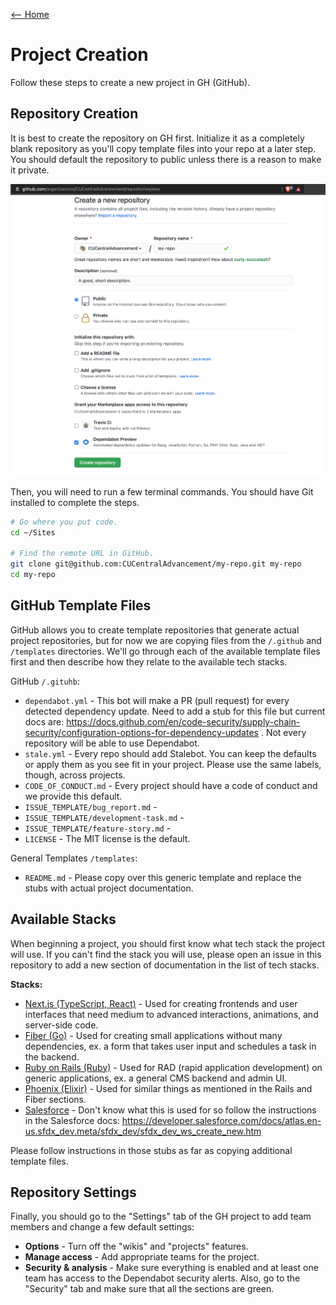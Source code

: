[<-- Home](/readme.md)
# Project Creation

Follow these steps to create a new project in GH (GitHub).

## Repository Creation

It is best to create the repository on GH first. Initialize it as a completely blank 
repository as you'll copy template files into your repo at a later step. You should 
default the repository to public unless there is a reason to make it private.

![screenshot](../../assets/project-creation.png)

Then, you will need to run a few terminal commands. You should have Git installed to 
complete the steps.

```bash
# Go where you put code.
cd ~/Sites

# Find the remote URL in GitHub.
git clone git@github.com:CUCentralAdvancement/my-repo.git my-repo
cd my-repo
```

## GitHub Template Files

GitHub allows you to create template repositories that generate actual project repositories,
but for now we are copying files from the `/.github` and `/templates` directories. We'll go
through each of the available template files first and then describe how they relate to the
available tech stacks.

GitHub `/.gituhb`:
- `dependabot.yml` - This bot will make a PR (pull request) for every detected dependency
  update. Need to add a stub for this file but current docs are:
  https://docs.github.com/en/code-security/supply-chain-security/configuration-options-for-dependency-updates
  . Not every repository will be able to use Dependabot.
- `stale.yml` - Every repo should add Stalebot. You can keep the defaults or apply them as you
  see fit in your project. Please use the same labels, though, across projects.
- `CODE_OF_CONDUCT.md` - Every project should have a code of conduct and we provide this default.
- `ISSUE_TEMPLATE/bug_report.md` - 
- `ISSUE_TEMPLATE/development-task.md` - 
- `ISSUE_TEMPLATE/feature-story.md` -
- `LICENSE` - The MIT license is the default.
  
General Templates `/templates`:
- `README.md` - Please copy over this generic template and replace the stubs with actual 
project documentation.

## Available Stacks

When beginning a project, you should first know what tech stack the project will use. If you 
can't find the stack you will use, please open an issue in this repository to add a new section
of documentation in the list of tech stacks.

**Stacks:**
- [Next.js (TypeScript, React)](../frontend/nextjs.md) - Used for creating 
  frontends and user interfaces that need medium to advanced interactions, animations, and 
  server-side code.
- [Fiber (Go)](../backend/go.md) - Used for creating small applications without many
  dependencies, ex. a form that takes user input and schedules a task in the backend.
- [Ruby on Rails (Ruby)](../backend/rails.md) - Used for RAD (rapid application development)
  on generic applications, ex. a general CMS backend and admin UI.
- [Phoenix (Elixir)](../backend/rails.md) - Used for similar things as mentioned in the Rails
  and Fiber sections.
- [Salesforce](#need-stub) - Don't know what this is used for so follow the instructions in 
  the Salesforce docs: 
  https://developer.salesforce.com/docs/atlas.en-us.sfdx_dev.meta/sfdx_dev/sfdx_dev_ws_create_new.htm

Please follow instructions in those stubs as far as copying additional template files.

## Repository Settings

Finally, you should go to the "Settings" tab of the GH project to add team members and change
a few default settings:

- **Options** - Turn off the "wikis" and "projects" features.
- **Manage access** - Add appropriate teams for the project.
- **Security & analysis** - Make sure everything is enabled and at least one team has access
  to the Dependabot security alerts. Also, go to the "Security" tab and make sure that all the
  sections are green.
